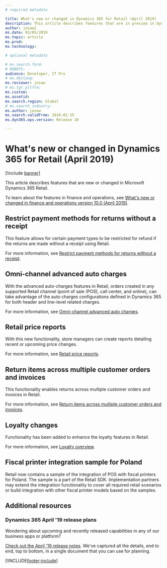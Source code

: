 ```yaml
---
# required metadata

title: What's new or changed in Dynamics 365 for Retail (April 2019)
description: This article describes features that are in preview in Dynamics 365 Retail. 
author: josaw1
ms.date: 03/05/2019
ms.topic: article
ms.prod: 
ms.technology: 

# optional metadata

# ms.search.form: 
# ROBOTS: 
audience: Developer, IT Pro
# ms.devlang: 
ms.reviewer: josaw
# ms.tgt_pltfrm: 
ms.custom: 
ms.assetid: 
ms.search.region: Global
# ms.search.industry: 
ms.author: josaw
ms.search.validFrom: 2019-02-15 
ms.dyn365.ops.version: Release 10

---
```

# What's new or changed in Dynamics 365 for Retail (April 2019)

[!include [banner](../../includes/banner.md)]

This article describes features that are new or changed in Microsoft Dynamics 365 Retail. 

To learn about the features in finance and operations, see [What's new or changed in finance and operations version 10.0 (April 2019)](/dynamics365/unified-operations/fin-and-ops/get-started/whats-new-changed-10).

## Restrict payment methods for returns without a receipt

This feature allows for certain payment types to be restricted for refund if the returns are made without a receipt using Retail.

For more information, see [Restrict payment methods for returns without a receipt](../payment-methods-restrictions.md).

## Omni-channel advanced auto charges

With the advanced auto-charges features in Retail, orders created in any supported Retail channel (point of sale (POS), call center, and online), can take advantage of the auto charges configurations defined in Dynamics 365 for both header and line-level related charges.

For more information, see [Omni-channel advanced auto charges](../omni-auto-charges.md).

## Retail price reports

With this new functionality, store managers can create reports detailing recent or upcoming price changes.

For more information, see [Retail price reports](../price-report.md).

## Return items across multiple customer orders and invoices

This functionality enables returns across multiple customer orders and invoices in Retail.

For more information, see [Return items across multiple customer orders and invoices](../multireturn.md).

## Loyalty changes

Functionality has been added to enhance the loyalty features in Retail.

For more information, see [Loyalty overview](../set-up-customer-loyalty-program.md).

## Fiscal printer integration sample for Poland

Retail now contains a sample of the integration of POS with fiscal printers for Poland. The sample is a part of the Retail SDK. Implementation partners may extend the integration functionality to cover all required retail scenarios or build integration with other fiscal printer models based on the samples.

## Additional resources

### Dynamics 365 April '19 release plans

Wondering about upcoming and recently released capabilities in any of our business apps or platform?

[Check out the April '19 release notes](/business-applications-release-notes/April19/index). We've captured all the details, end to end, top to bottom, in a single document that you can use for planning.


[!INCLUDE[footer-include](../../includes/footer-banner.md)]

